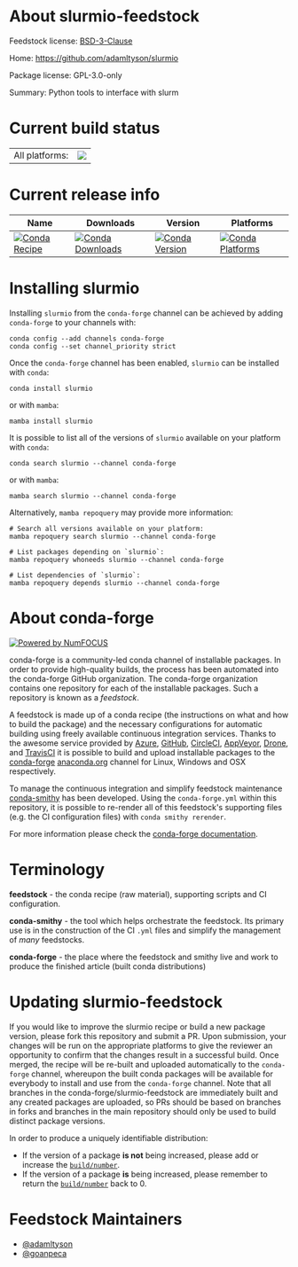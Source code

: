 About slurmio-feedstock
=======================

Feedstock license: [BSD-3-Clause](https://github.com/conda-forge/slurmio-feedstock/blob/main/LICENSE.txt)

Home: https://github.com/adamltyson/slurmio

Package license: GPL-3.0-only

Summary: Python tools to interface with slurm

Current build status
====================


<table><tr><td>All platforms:</td>
    <td>
      <a href="https://dev.azure.com/conda-forge/feedstock-builds/_build/latest?definitionId=15240&branchName=main">
        <img src="https://dev.azure.com/conda-forge/feedstock-builds/_apis/build/status/slurmio-feedstock?branchName=main">
      </a>
    </td>
  </tr>
</table>

Current release info
====================

| Name | Downloads | Version | Platforms |
| --- | --- | --- | --- |
| [![Conda Recipe](https://img.shields.io/badge/recipe-slurmio-green.svg)](https://anaconda.org/conda-forge/slurmio) | [![Conda Downloads](https://img.shields.io/conda/dn/conda-forge/slurmio.svg)](https://anaconda.org/conda-forge/slurmio) | [![Conda Version](https://img.shields.io/conda/vn/conda-forge/slurmio.svg)](https://anaconda.org/conda-forge/slurmio) | [![Conda Platforms](https://img.shields.io/conda/pn/conda-forge/slurmio.svg)](https://anaconda.org/conda-forge/slurmio) |

Installing slurmio
==================

Installing `slurmio` from the `conda-forge` channel can be achieved by adding `conda-forge` to your channels with:

```
conda config --add channels conda-forge
conda config --set channel_priority strict
```

Once the `conda-forge` channel has been enabled, `slurmio` can be installed with `conda`:

```
conda install slurmio
```

or with `mamba`:

```
mamba install slurmio
```

It is possible to list all of the versions of `slurmio` available on your platform with `conda`:

```
conda search slurmio --channel conda-forge
```

or with `mamba`:

```
mamba search slurmio --channel conda-forge
```

Alternatively, `mamba repoquery` may provide more information:

```
# Search all versions available on your platform:
mamba repoquery search slurmio --channel conda-forge

# List packages depending on `slurmio`:
mamba repoquery whoneeds slurmio --channel conda-forge

# List dependencies of `slurmio`:
mamba repoquery depends slurmio --channel conda-forge
```


About conda-forge
=================

[![Powered by
NumFOCUS](https://img.shields.io/badge/powered%20by-NumFOCUS-orange.svg?style=flat&colorA=E1523D&colorB=007D8A)](https://numfocus.org)

conda-forge is a community-led conda channel of installable packages.
In order to provide high-quality builds, the process has been automated into the
conda-forge GitHub organization. The conda-forge organization contains one repository
for each of the installable packages. Such a repository is known as a *feedstock*.

A feedstock is made up of a conda recipe (the instructions on what and how to build
the package) and the necessary configurations for automatic building using freely
available continuous integration services. Thanks to the awesome service provided by
[Azure](https://azure.microsoft.com/en-us/services/devops/), [GitHub](https://github.com/),
[CircleCI](https://circleci.com/), [AppVeyor](https://www.appveyor.com/),
[Drone](https://cloud.drone.io/welcome), and [TravisCI](https://travis-ci.com/)
it is possible to build and upload installable packages to the
[conda-forge](https://anaconda.org/conda-forge) [anaconda.org](https://anaconda.org/)
channel for Linux, Windows and OSX respectively.

To manage the continuous integration and simplify feedstock maintenance
[conda-smithy](https://github.com/conda-forge/conda-smithy) has been developed.
Using the ``conda-forge.yml`` within this repository, it is possible to re-render all of
this feedstock's supporting files (e.g. the CI configuration files) with ``conda smithy rerender``.

For more information please check the [conda-forge documentation](https://conda-forge.org/docs/).

Terminology
===========

**feedstock** - the conda recipe (raw material), supporting scripts and CI configuration.

**conda-smithy** - the tool which helps orchestrate the feedstock.
                   Its primary use is in the construction of the CI ``.yml`` files
                   and simplify the management of *many* feedstocks.

**conda-forge** - the place where the feedstock and smithy live and work to
                  produce the finished article (built conda distributions)


Updating slurmio-feedstock
==========================

If you would like to improve the slurmio recipe or build a new
package version, please fork this repository and submit a PR. Upon submission,
your changes will be run on the appropriate platforms to give the reviewer an
opportunity to confirm that the changes result in a successful build. Once
merged, the recipe will be re-built and uploaded automatically to the
`conda-forge` channel, whereupon the built conda packages will be available for
everybody to install and use from the `conda-forge` channel.
Note that all branches in the conda-forge/slurmio-feedstock are
immediately built and any created packages are uploaded, so PRs should be based
on branches in forks and branches in the main repository should only be used to
build distinct package versions.

In order to produce a uniquely identifiable distribution:
 * If the version of a package **is not** being increased, please add or increase
   the [``build/number``](https://docs.conda.io/projects/conda-build/en/latest/resources/define-metadata.html#build-number-and-string).
 * If the version of a package **is** being increased, please remember to return
   the [``build/number``](https://docs.conda.io/projects/conda-build/en/latest/resources/define-metadata.html#build-number-and-string)
   back to 0.

Feedstock Maintainers
=====================

* [@adamltyson](https://github.com/adamltyson/)
* [@goanpeca](https://github.com/goanpeca/)

